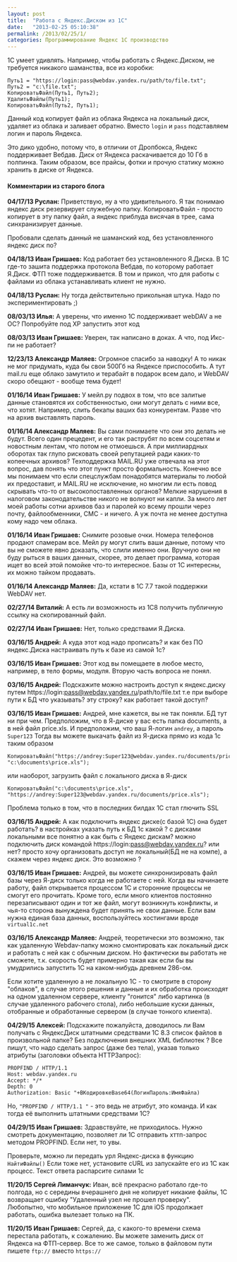 ```yaml
---
layout: post
title:  "Работа с Яндекс.Диском из 1С"
date:   "2013-02-25 05:10:38"
permalink: /2013/02/25/1/
categories: Программирование Яндекс 1С производство
---
```


1С умеет удивлять. Например, чтобы работать с Яндекс.Диском, не
требуется никакого шаманства, все из коробки:

~~~
Путь1 = "https://login:pass@webdav.yandex.ru/path/to/file.txt";
Путь2 = "c:\file.txt";
КопироватьФайл(Путь1, Путь2);
УдалитьФайлы(Путь1);
КопироватьФайл(Путь2, Путь1);
~~~

Данный код копирует файл из облака Яндекса на локальный диск, удаляет
из облака и заливает обратно.  Вместо `login` и `pass` подставляем
логин и пароль Яндекса.

Это дико удобно, потому что, в отличии от Дропбокса, Яндекс
поддерживает Вебдав. Диск от Яндекса раскачивается до 10 Гб в
полпинка. Таким образом, все прайсы, фотки и прочую статику можно
хранить в диске от Яндекса.


#### Комментарии из старого блога


**04/17/13 Руслан:** Приветствую, ну а что удивительного. Я так
  понимаю яндекс диск резервирует служебную папку. КопироватьФайл -
  просто копирует в эту папку файл, а яндекс приблуда висячая в трее,
  сама синхранизирует данные.

Пробовали сделать данный не шаманский код, без установленного яндекс
диск по?


**04/18/13 Иван Гришаев:** Код работает без установленного Я.Диска. В
  1С где-то зашита поддержка протокола Вебдав, по которому работает
  Я.Диск. ФТП тоже поддерживается. В том и прикол, что для работы с
  файлами из облака устанавливать клиент не нужно.

**04/18/13 Руслан:** Ну тогда действительно прикольная штука. Надо по
  экспериментировать ;)


**08/03/13 Илья:** А уверены, что именно 1С поддерживает webDAV а не
ОС?  Попробуйте под ХР запустить этот код


**08/03/13 Иван Гришаев:** Уверен, так написано в доках. А что, под
  Икс-пи не работает?


**12/23/13 Александр Маляев:** Огромное спасибо за наводку! А то никак
  не мог придумать, куда бы свои 500Гб на Яндексе приспособить. А тут
  mail.ru еще облако замутило и терабайт в подарок всем дало, и WebDAV
  скоро обещают - вообще тема будет!

**01/16/14 Иван Гришаев:** У мейл.ру подвох в том, что все залитые
  данные становятся их собственностью, они могут делать с ними все,
  что хотят. Например, слить бекапы ваших баз конкурентам. Разве что
  на архив выставлять пароль.


**01/16/14 Александр Маляев:** Вы сами понимаете что они это делать не
  будут. Всего один прецедент, и его так раструбят по всем соцсетям и
  новостным лентам, что потом не отмоешься. А при миллиардных оборотах
  так глупо рисковать своей репутацией ради каких-то копеечных
  архивов? Техподдержка MAIL.RU уже отвечала на этот вопрос, дав
  понять что этот пункт просто формальность. Конечно все мы понимаем
  что если спецслужбам понадобятся материалы то любой их предоставит,
  и MAIL.RU не исключение, но многим ли есть повод скрывать что-то от
  высокопоставленных органов? Мелкие нарушения в налоговом
  законодательстве никого не волнуют ни капли. За много лет моей
  работы сотни архивов баз и паролей ко всему прошли через почту,
  файлообменники, СМС - и ничего. А уж почта не менее доступна кому
  надо чем облака.


**01/16/14 Иван Гришаев:** Снимите розовые очки. Номера телефонов
  продают спамерам все. Мейл ру могут слить ваши данные, потому что вы
  не сможете явно доказать, что слили именно они. Вручную они не буду
  рыться в ваших данных, скорее, это делает программа, которая ищет во
  всей этой помойке что-то интересное. Базы от 1С интересны, их можно
  тайком продавать.


**01/16/14 Александр Маляев:** Да, кстати в 1С 7.7 такой поддержки
  WebDAV нет.

**02/27/14 Виталий:** А есть ли возможность из 1С8 получить публичную
  ссылку на скопированный файл.

**02/27/14 Иван Гришаев:** Нет, только средствами Я.Диска.



**03/16/15 Андрей:** А куда этот код надо прописать? и как без ПО
  яндекс.Диска настраивать путь к базе из самой 1с?


**03/16/15 Иван Гришаев:** Этот код вы помещаете в любое место,
например, в тело формы, модуля.  Вторую часть вопроса не понял.


**03/16/15 Андрей:** Подскажите можно настроить доступ к яндекс.диску
путем https://login:pass@webdav.yandex.ru/path/to/file.txt т.е при
выборе пути к БД что указывать? эту строку?  как работает такой
доступ?


**03/16/15 Иван Гришаев:** Андрей, мне кажется, вы не так поняли. БД
тут ни при чем.  Предположим, что в Я-диске у вас есть папка
documents, а в ней файл price.xls.  И предположим, что ваш Я-логин
`andrey`, a пароль `Super123` Тогда вы можете выкачать файл из Я-диска
прямо из кода 1с таким образом

~~~
КопироватьФайл("https://andrey:Super123@webdav.yandex.ru/documents/price.xls", "c:\documents\price.xls");
~~~

или наоборот, загрузить файл с локального диска в Я-диск

~~~
КопироватьФайл("c:\documents\price.xls", "https://andrey:Super123@webdav.yandex.ru/documents/price.xls");
~~~

Проблема только в том, что в последних билдах 1С стал глючить SSL


**03/16/15 Андрей:** А как подключить яндекс диске(с базой 1С) она
будет работать?  в настройках указать путь к БД 1с какой ? с дисками
локальными все понятно а как быть с Яндекс дискам? можно подключить
диск командой https://login:pass@webdav.yandex.ru?  или нет?  просто
хочу организовать доступ не локальный(БД не на компе), а скажем через
яндекс диск.  Это возможно ?


**03/16/15 Иван Гришаев:** Андрей, вы можете синхронизировать файл
  базы через Я-диск только когда не работаете с ней. Когда вы
  начинаете работу, файл открывается процессом 1С и сторонние процессы
  не смогут его прочитать. Кроме того, если много клиентов постоянно
  перезаписывают один и тот же файл, могут возникнуть конфликты, и
  чья-то сторона вынуждена будет принять не свои данные. Если вам
  нужна единая база данных, воспользуйтесь хостингами вроде
  `virtual1c.net`


**03/16/15 Александр Маляев:** Андрей, теоретически это возможно, так
  как удаленную Webdav-папку можно смонтировать как локальный диск и
  работать с ней как с обычным диском. Но фактически вы работать не
  сможете, т.к. скорость будет примерно такая как если бы вы
  умудрились запустить 1С на каком-нибудь древнем 286-ом.

Если хотите удаленную а не локальную 1С - то смотрите в сторону
"облаков", в случае этого решения и данные и их обработка происходят
на одном удаленном сервере, клиенту "гонится" либо картинка (в случае
удаленного рабочего стола), либо небольшие куски данных, отобранные и
обработанные сервером (в случае тонкого клиента).


**04/29/15 Алексей:** Подскажите пожалуйста, доводилось ли Вам
получать с ЯндексДиск штатными средствами 1С 8.3 список файлов в
произвольной папке? Без подключения внешних XML библиотек ? Все пишут,
что надо сделать запрос (даже без тела), указав только атрибуты
(заголовки объекта HTTPЗапрос):

~~~
PROPFIND / HTTP/1.1
Host: webdav.yandex.ru
Accept: */*
Depth: 0
Authorization: Basic "+ВКодировкеBase64(ЛогинПароль:ИмяФайла)
~~~

Но, `"PROPFIND / HTTP/1.1 "` - это ведь не атрибут, это команда. И как
тогда её выполнить штатными средствами 1С?


**04/29/15 Иван Гришаев:** Здравствуйте, не приходилось.  Нужно
смотреть документацию, позволяет ли 1С отправить хттп-запрос методом
PROPFIND.  Если нет, то увы.

Проверьте, можно ли передать урл Яндекс-диска в функцию `НайтиФайлы()`
Если тоже нет, установите cURL из запускайте его из 1С как процесс.
Текст ответа распарсите силами 1с



**11/20/15 Сергей Лиманчук:** Иван, всё прекрасно работало где-то
  полгода, но с середины вчерашнего дня не копирует никакие файлы, 1С
  возвращает ошибку "Удаленный узел не прошел проверку". Любопытно,
  что мобильное приложение 1С для iOS продолжает работать, ошибка
  вылезает только на ПК.


**11/20/15 Иван Гришаев:** Сергей, да, с какого-то времени схема
  перестала работать, к сожалению. Вы можете заменить диск от Яндекса
  на ФТП-сервер. Все то же самое, только в файловом пути пишете
  `ftp://` вместо `https://`
